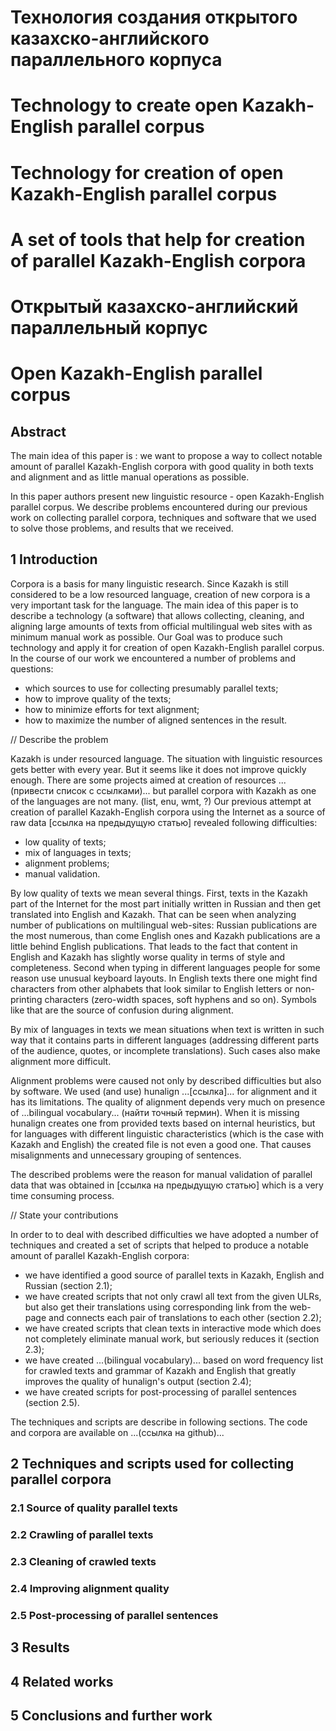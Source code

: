 # Технология создания открытого казахско-английского параллельного корпуса
# Technology to create open Kazakh-English parallel corpus
# Technology for creation of open Kazakh-English parallel corpus
# A set of tools that help for creation of parallel Kazakh-English corpora

# Открытый казахско-английский параллельный корпус
# Open Kazakh-English parallel corpus

## Abstract

The main idea of this paper is : we want to propose a way to collect notable amount of parallel Kazakh-English corpora with good quality in both texts and alignment and as little manual operations as possible.

In this paper authors present new linguistic resource - open Kazakh-English parallel corpus. We describe problems encountered during our previous work on collecting parallel corpora, techniques and software that we used to solve those problems, and results that we received.

## 1 Introduction

Corpora is a basis for many linguistic research. Since Kazakh is still considered to be a low resourced language, creation of new corpora is a very important task for the language. The main idea of this paper is to describe a technology (a software) that allows collecting, cleaning, and aligning large amounts of texts from official multilingual web sites with as minimum manual work as possible. Our Goal was to produce such technology and apply it for creation of open Kazakh-English parallel corpus. In the course of our work we encountered a number of problems and questions:

* which sources to use for collecting presumably parallel texts;
* how to improve quality of the texts;
* how to minimize efforts for text alignment;
* how to maximize the number of aligned sentences in the result.

// Describe the problem

Kazakh is under resourced language. The situation with linguistic resources gets better with every year. But it seems like it does not improve quickly enough. There are some projects aimed at creation of resources ...(привести список с ссылками)... but parallel corpora with Kazakh as one of the languages are not many. (list, enu, wmt, ?) Our previous attempt at creation of parallel Kazakh-English corpora using the Internet as a source of raw data [ссылка на предыдущую статью] revealed following difficulties:

- low quality of texts;
- mix of languages in texts;
- alignment problems;
- manual validation.

By low quality of texts we mean several things. First, texts in the Kazakh part of the Internet for the most part initially written in Russian and then get translated into English and Kazakh. That can be seen when analyzing number of publications on multilingual web-sites: Russian publications are the most numerous, than come English ones and Kazakh publications are a little behind English publications. That leads to the fact that content in English and Kazakh has slightly worse quality in terms of style and completeness. Second when typing in different languages people for some reason use unusual keyboard layouts. In English texts there one might find characters from other alphabets that look similar to English letters or non-printing characters (zero-width spaces, soft hyphens and so on). Symbols like that are the source of confusion during alignment.

By mix of languages in texts we mean situations when text is written in such way that it contains parts in different languages (addressing different parts of the audience, quotes, or incomplete translations). Such cases also make alignment more difficult.

Alignment problems were caused not only by described difficulties but also by software. We used (and use) hunalign ...[ссылка]... for alignment and it has its limitations. The quality of alignment depends very much on presence of ...bilingual vocabulary... (найти точный термин). When it is missing hunalign creates one from provided texts based on internal heuristics, but for languages with different linguistic characteristics (which is the case with Kazakh and English) the created file is not even a good one. That causes misalignments and unnecessary grouping of sentences.

The described problems were the reason for manual validation of parallel data that was obtained in [ссылка на предыдущую статью] which is a very time consuming process.

// State your contributions

In order to to deal with described difficulties we have adopted a number of techniques and created a set of scripts that helped to produce a notable amount of parallel Kazakh-English corpora:
- we have identified a good source of parallel texts in Kazakh, English and Russian (section 2.1);
- we have created scripts that not only crawl all text from the given ULRs, but also get their translations using corresponding link from the web-page and connects each pair of translations to each other (section 2.2);
- we have created scripts that clean texts in interactive mode which does not completely eliminate manual work, but seriously reduces it (section 2.3);
- we have created ...(bilingual vocabulary)... based on word frequency list for crawled texts and grammar of Kazakh and English that greatly improves the quality of hunalign's output (section 2.4);
- we have created scripts for post-processing of parallel sentences (section 2.5).

The techniques and scripts are describe in following sections. The code and corpora are available on ...(ссылка на github)...

## 2 Techniques and scripts used for collecting parallel corpora

### 2.1 Source of quality parallel texts

### 2.2 Crawling of parallel texts

### 2.3 Cleaning of crawled texts

### 2.4 Improving alignment quality

### 2.5 Post-processing of parallel sentences

## 3 Results

## 4 Related works

## 5 Conclusions and further work
